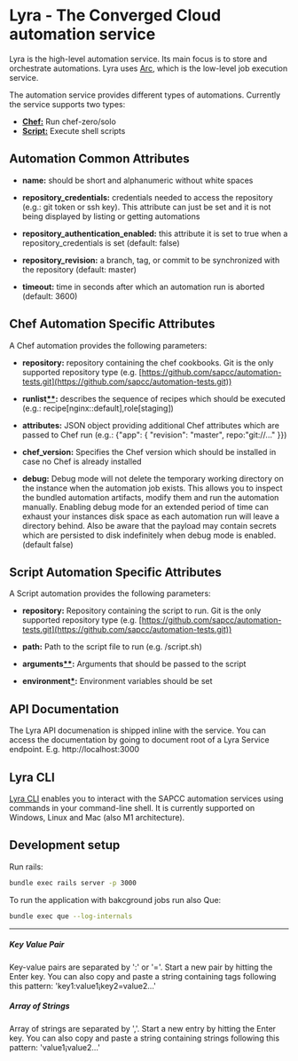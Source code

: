 # Lyra - The Converged Cloud automation service

Lyra is the high-level automation service. Its main focus is to store and orchestrate automations. Lyra uses [Arc](https://github.com/sapcc/arc), which is the low-level job execution service.

The automation service provides different types of automations. Currently the service supports two types:

- [**Chef:**](#chef-automation-specific-attributes) Run chef-zero/solo
- [**Script:**](#script-automation-specific-attributes) Execute shell scripts

## Automation Common Attributes

- **name:** should be short and alphanumeric without white spaces

- **repository_credentials:** credentials needed to access the repository (e.g.: git token or ssh key). This attribute can just be set and it is not being displayed by listing or getting automations

- **repository_authentication_enabled:** this attribute it is set to true when a repository_credentials is set (default: false)

- **repository_revision:** a branch, tag, or commit to be synchronized with the repository (default: master)

- **timeout:** time in seconds after which an automation run is aborted (default: 3600)

## Chef Automation Specific Attributes

A Chef automation provides the following parameters:

- **repository:** repository containing the chef cookbooks. Git is the only supported repository type
  (e.g. [https://github.com/sapcc/automation-tests.git](https://github.com/sapcc/automation-tests.git))

- **runlist[\*\*](#array-of-strings):** describes the sequence of recipes which should be executed (e.g.: recipe[nginx::default],role[staging])

- **attributes:** JSON object providing additional Chef attributes which are passed to Chef run
  (e.g.: {"app": { "revision": "master", repo:"git://..." }})

- **chef_version:** Specifies the Chef version which should be installed in case no Chef is already installed

- **debug:** Debug mode will not delete the temporary working directory on the instance when the automation job exists. This allows you to inspect the bundled automation artifacts, modify them and run the automation manually. Enabling debug mode for an extended period of time can exhaust your instances disk space as each automation run will leave a directory behind. Also be aware that the payload may contain secrets which are persisted to disk indefinitely when debug mode is enabled. (default false)

## Script Automation Specific Attributes

A Script automation provides the following parameters:

- **repository:** Repository containing the script to run. Git is the only supported repository type
  (e.g. [https://github.com/sapcc/automation-tests.git](https://github.com/sapcc/automation-tests.git))

- **path:** Path to the script file to run (e.g. /script.sh)

- **arguments[\*\*](#array-of-strings):** Arguments that should be passed to the script

- **environment[\*](#key-value-pair):** Environment variables should be set

## API Documentation

The Lyra API documenation is shipped inline with the service. You can access the documentation by going to document root of a Lyra Service endpoint. E.g. http://localhost:3000

## Lyra CLI

[Lyra CLI](https://github.com/sapcc/lyra-cli) enables you to interact with the SAPCC automation services using commands in your command-line shell. It is currently supported on Windows, Linux and Mac (also M1 architecture).

## Development setup

Run rails:

```bash
bundle exec rails server -p 3000
```

To run the application with bakcground jobs run also Que:

```bash
bundle exec que --log-internals
```

---

##### Key Value Pair

Key-value pairs are separated by ':' or '='. Start a new pair by hitting the Enter key. You can also copy and paste a string containing tags following this pattern: 'key1:value1¡key2=value2...'

##### Array of Strings

Array of strings are separated by ','. Start a new entry by hitting the Enter key. You can also copy and paste a string containing strings following this pattern: 'value1¡value2...'
